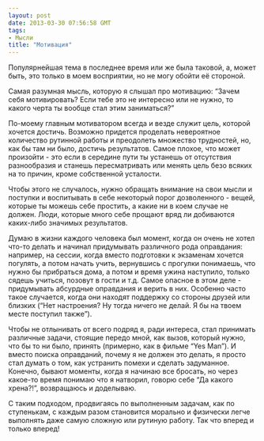 ```yaml
---
layout: post
date: 2013-03-30 07:56:58 GMT
tags:
- Мысли
title: "Мотивация"
---
```

<p><span>Популярнейшая тема в последнее время или же была таковой, а, может быть, это только в моем восприятии, но не могу обойти её стороной.</span></p>
<p>Самая разумная мысль, которую я слышал про мотивацию: &ldquo;Зачем себя мотивировать? Если тебе это не интересно или не нужно, то какого черта ты вообще стал этим заниматься?&rdquo;</p>
<p>По-моему главным мотиватором всегда и везде служит цель, которой хочется достичь. Возможно придется проделать невероятное количество рутинной работы и преодолеть множество трудностей, но, как бы там ни было, достичь результатов. Самое плохое, что может произойти - это если в середине пути ты устанешь от отсутствия разнообразия и станешь пересматривать или менять цель безо всяких на то причин, кроме собственной усталости.&nbsp;</p>
<p>Чтобы этого не случалось, нужно обращать внимание на свои мысли и поступки и воспитывать в себе некоторый порог дозволенного - вещей, которые ты можешь себе простить, а какие ни в коем случае не должен. Люди, которые много себе прощают вряд ли добиваются каких-либо значимых результатов.</p>
<p>Думаю в жизни каждого человека был момент, когда он очень не хотел что-то делать и начинал придумывать различного рода оправдания: например, на сессии, когда вместо подготовки к экзаменам хочется погулять, а потом начать учить, вернувшись с прогулки понимаешь, что нужно бы прибраться дома, а потом и время ужина наступило, только сядешь учиться, позовут в гости и т.д. Самое опасное в этом деле - придумывать абсурдные оправдания и верить в них. Особенно часто такое случается, когда они находят поддержку со стороны друзей или близких (&ldquo;Нет настроения? Ну тогда ничего не делай. Я бы на твоем месте поступил также&rdquo;).</p>
<p>Чтобы не отлынивать от всего подряд я, ради интереса, стал принимать различные задачи, стоящие передо мной, как вызов, который нужно, что бы то ни было, принять (примерно, как в фильме &ldquo;Yes Man&rdquo;). И вместо поиска оправданий, почему я не должен это делать, я просто стал думать о том, как устранить помехи и сделать задуманное. Конечно, бывают моменты, когда я начинаю все бросать, но через какое-то время понимаю что я натворил, говорю себе &ldquo;Да какого хрена?!&rdquo;, возвращаюсь и доделываю.</p>
<p>С таким подходом, продвигаясь по выполненным задачам, как по ступенькам, с каждым разом становится морально и физически легче выполнять даже самую сложную или рутиную работу. Так что вперед и только вперед!</p>
<p></p>